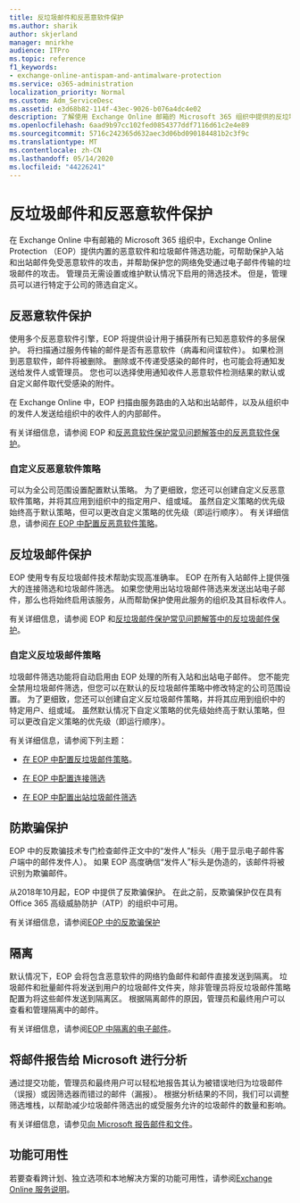 ```yaml
---
title: 反垃圾邮件和反恶意软件保护
ms.author: sharik
author: skjerland
manager: mnirkhe
audience: ITPro
ms.topic: reference
f1_keywords:
- exchange-online-antispam-and-antimalware-protection
ms.service: o365-administration
localization_priority: Normal
ms.custom: Adm_ServiceDesc
ms.assetid: e3d68b82-114f-43ec-9026-b076a4dc4e02
description: 了解使用 Exchange Online 邮箱的 Microsoft 365 组织中提供的反垃圾邮件和反恶意软件保护功能。
ms.openlocfilehash: 6aad9b97cc102fed0854377ddf7116d61c2e4e89
ms.sourcegitcommit: 5716c242365d632aec3d06bd090184481b2c3f9c
ms.translationtype: MT
ms.contentlocale: zh-CN
ms.lasthandoff: 05/14/2020
ms.locfileid: "44226241"
---
```

# <a name="anti-spam-and-anti-malware-protection"></a>反垃圾邮件和反恶意软件保护

在 Exchange Online 中有邮箱的 Microsoft 365 组织中，Exchange Online Protection （EOP）提供内置的恶意软件和垃圾邮件筛选功能，可帮助保护入站和出站邮件免受恶意软件的攻击，并帮助保护您的网络免受通过电子邮件传输的垃圾邮件的攻击。 管理员无需设置或维护默认情况下启用的筛选技术。 但是，管理员可以进行特定于公司的筛选自定义。

## <a name="anti-malware-protection"></a>反恶意软件保护

使用多个反恶意软件引擎，EOP 将提供设计用于捕获所有已知恶意软件的多层保护。 将扫描通过服务传输的邮件是否有恶意软件（病毒和间谍软件）。 如果检测到恶意软件，邮件将被删除。 删除或不传递受感染的邮件时，也可能会将通知发送给发件人或管理员。 您也可以选择使用通知收件人恶意软件检测结果的默认或自定义邮件取代受感染的附件。

在 Exchange Online 中，EOP 扫描由服务路由的入站和出站邮件，以及从组织中的发件人发送给组织中的收件人的内部邮件。

有关详细信息，请参阅 EOP 和[反恶意软件保护常见问题解答](https://docs.microsoft.com/microsoft-365/security/office-365-security/anti-malware-protection-faq-eop)[中的反恶意软件保护](https://docs.microsoft.com/microsoft-365/security/office-365-security/anti-malware-protection)。

### <a name="customize-anti-malware-policies"></a>自定义反恶意软件策略

可以为全公司范围设置配置默认策略。 为了更细致，您还可以创建自定义反恶意软件策略，并将其应用到组织中的指定用户、组或域。 虽然自定义策略的优先级始终高于默认策略，但可以更改自定义策略的优先级（即运行顺序）。 有关详细信息，请参阅[在 EOP 中配置反恶意软件策略](https://docs.microsoft.com/microsoft-365/security/office-365-security/configure-anti-malware-policies)。

## <a name="anti-spam-protection"></a>反垃圾邮件保护

EOP 使用专有反垃圾邮件技术帮助实现高准确率。 EOP 在所有入站邮件上提供强大的连接筛选和垃圾邮件筛选。 如果您使用出站垃圾邮件筛选来发送出站电子邮件，那么也将始终启用该服务，从而帮助保护使用此服务的组织及其目标收件人。

有关详细信息，请参阅 EOP 和[反垃圾邮件保护常见问题解答](https://docs.microsoft.com/microsoft-365/security/office-365-security/anti-spam-protection-faq)[中的反垃圾邮件保护](https://docs.microsoft.com/microsoft-365/security/office-365-security/anti-spam-protection)。

### <a name="customize-anti-spam-policies"></a>自定义反垃圾邮件策略

垃圾邮件筛选功能将自动启用由 EOP 处理的所有入站和出站电子邮件。 您不能完全禁用垃圾邮件筛选，但您可以在默认的反垃圾邮件策略中修改特定的公司范围设置。 为了更细致，您还可以创建自定义反垃圾邮件策略，并将其应用到组织中的特定用户、组或域。 虽然默认情况下自定义策略的优先级始终高于默认策略，但可以更改自定义策略的优先级（即运行顺序）。

有关详细信息，请参阅下列主题：

- [在 EOP 中配置反垃圾邮件策略](https://docs.microsoft.com/microsoft-365/security/office-365-security/configure-your-spam-filter-policies)。

- [在 EOP 中配置连接筛选](https://docs.microsoft.com/microsoft-365/security/office-365-security/configure-the-connection-filter-policy)

- [在 EOP 中配置出站垃圾邮件筛选](https://docs.microsoft.com/microsoft-365/security/office-365-security/configure-the-outbound-spam-policy)

## <a name="anti-spoofing-protection"></a>防欺骗保护

EOP 中的反欺骗技术专门检查邮件正文中的“发件人”标头（用于显示电子邮件客户端中的邮件发件人）。 如果 EOP 高度确信“发件人”标头是伪造的，该邮件将被识别为欺骗邮件。

从2018年10月起，EOP 中提供了反欺骗保护。 在此之前，反欺骗保护仅在具有 Office 365 高级威胁防护（ATP）的组织中可用。

有关详细信息，请参阅[EOP 中的反欺骗保护](https://docs.microsoft.com/microsoft-365/security/office-365-security/anti-spoofing-protection)

## <a name="quarantine"></a>隔离

默认情况下，EOP 会将包含恶意软件的网络钓鱼邮件和邮件直接发送到隔离。 垃圾邮件和批量邮件将发送到用户的垃圾邮件文件夹，除非管理员将反垃圾邮件策略配置为将这些邮件发送到隔离区。 根据隔离邮件的原因，管理员和最终用户可以查看和管理隔离中的邮件。

有关详细信息，请参阅[EOP 中隔离的电子邮件](https://docs.microsoft.com/microsoft-365/security/office-365-security/quarantine-email-messages)。

## <a name="report-messages-to-microsoft-for-analysis"></a>将邮件报告给 Microsoft 进行分析

通过提交功能，管理员和最终用户可以轻松地报告其认为被错误地归为垃圾邮件（误报）或因筛选器而错过的邮件（漏报）。 根据分析结果的不同，我们可以调整筛选堆栈，以帮助减少垃圾邮件筛选出的或受服务允许的垃圾邮件的数量和影响。

有关详细信息，请参见[向 Microsoft 报告邮件和文件](https://docs.microsoft.com/microsoft-365/security/office-365-security/report-junk-email-messages-to-microsoft)。

## <a name="feature-availability"></a>功能可用性

若要查看跨计划、独立选项和本地解决方案的功能可用性，请参阅[Exchange Online 服务说明](exchange-online-service-description.md)。
